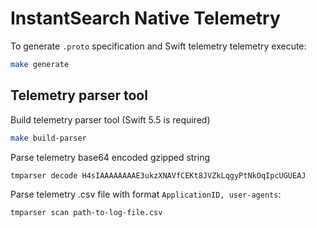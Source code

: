 # InstantSearch Native Telemetry


To generate `.proto` specification and Swift telemetry telemetry execute:

```sh
make generate
```

## Telemetry parser tool

Build telemetry parser tool (Swift 5.5 is required)

```sh
make build-parser
```

Parse telemetry base64 encoded gzipped string

```sh
tmparser decode H4sIAAAAAAAAE3ukzXNAVfCEKt8JVZkLqgyPtNkOqIpcUGUEAJ
```

Parse telemetry .csv file with format `ApplicationID, user-agents`:

```sh
tmparser scan path-to-log-file.csv
```

